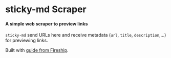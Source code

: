 # sticky-md Scraper
#### A simple web scraper to preview links

`sticky-md` send URLs here and receive metadata (`url`, `title`, `description`,…) for previewing links.

Built with [guide from Fireship](https://fireship.io/lessons/web-scraping-guide/).